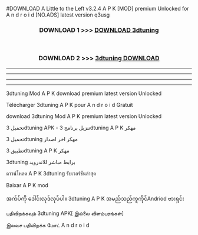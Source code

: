#DOWNLOAD A Little to the Left v3.2.4 A P K [MOD] premium Unlocked for A n d r o i d [NO.ADS] latest version q3usg 



<div align="center">

<h3>DOWNLOAD 1 >>> <a href="https://downloadmod1.web.app/?judul=3dtuning ">DOWNLOAD 3dtuning </a></h3><br>

<h3>DOWNLOAD 2 >>> <a href="https://downloadmod1.web.app/?judul=3dtuning ">3dtuning  DOWNLOAD </a></h3>

</div>


----------------------------------------------------------

----------------------------------------------------------

----------------------------------------------------------

----------------------------------------------------------


3dtuning  Mod A P K download premium latest version Unlocked

Télécharger 3dtuning  A P K pour A n d r o i d Gratuit

download 3dtuning  Mod A P K premium latest version Unlocked

تحميل 3dtuning  APK - تنزيل برنامج 3dtuning  A P K مهكر

تحميل 3dtuning  مهكر اخر اصدار

تطبيق 3dtuning  A P K مهكر

3dtuning  برابط مباشر للاندرويد

ดาวน์โหลด A P K 3dtuning  รับเวอร์ชันล่าสุด

Baixar A P K mod

အက်ပ်ကို ဒေါင်းလုဒ်လုပ်ပါ။ 3dtuning  A P K အမည်သည်ကူကိုင်Andriod ဗားရှင်း

பதிவிறக்கவும் 3dtuning  APK[ இல்லை விளம்பரங்கள்] 
 
இலவச பதிவிறக்க மோட் A n d r o i d



